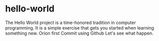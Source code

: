 # hello-world
The Hello World project is a time-honored tradition in computer programming. It is a simple exercise that gets you started when learning something new.
Orion first Commit using Github
Let's see what happen.
